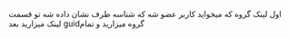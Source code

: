 اول لینک گروه که میخواید کاربر عضو شه که شناسه طرف نشان داده شه تو قسمت لینک میزارید بعد guidگروه میزارید و تمام 
